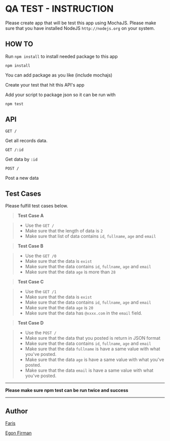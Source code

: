 QA TEST - INSTRUCTION
===================

Please create app that will be test this app using MochaJS. Please make sure that you have installed NodeJS `http://nodejs.org` on your system.

HOW TO
-------------------

Run `npm install` to install needed package to this app

``` npm install ```

You can add package as you like (include mochajs)

Create your test that hit this API's app

Add your script to package json so it can be run with 

``` npm test ```

API 
-------------------

`GET /`

Get all records data.

`GET /:id`

Get data by `:id`

`POST /`

Post a new data 

Test Cases
-------------------

Please fulfill test cases below.

> **Test Case A**

> - Use the `GET /`
> - Make sure that the length of data is `2`
> - Make sure that list of data contains `id`, `fullname`, `age` and `email`

> **Test Case B**

> - Use the `GET /0`
> - Make sure that the data is `exist`
> - Make sure that the data contains `id`, `fullname`, `age` and `email`
> - Make sure that the data `age` is more than `28`

> **Test Case C**

> - Use the `GET /1`
> - Make sure that the data is `exist`
> - Make sure that the data contains `id`, `fullname`, `age` and `email`
> - Make sure that the data `age` is `20`
> - Make sure that the data has `@xxxx.com` in the `email` field.

> **Test Case D**

> - Use the `POST /`
> - Make sure that the data that you posted is return in JSON format
> - Make sure that the data contains `id`, `fullname`, `age` and `email`
> - Make sure that the data `fullname` is have a same value with what you've posted.
> - Make sure that the data `age` is have a same value with what you've posted.
> - Make sure that the data `email` is have a same value with what you've posted.

----------------------------------------

**Please make sure npm test can be run twice and success**

----------

Author
---------

[Faris](faris@amartha.com)

[Egon Firman](egon.firman@amartha.com)
